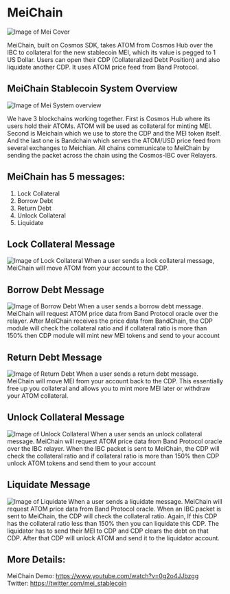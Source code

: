 # MeiChain

![Image of Mei Cover](https://github.com/tharamalai/meichain/blob/mei-master/image/mei_cover.png)

MeiChain, built on Cosmos SDK, takes ATOM from Cosmos Hub over the IBC to collateral for the new stablecoin MEI, which its value is pegged to 1 US Dollar. Users can open their CDP (Collateralized Debt Position) and also liquidate another CDP. It uses ATOM price feed from Band Protocol.

## MeiChain Stablecoin System Overview
![Image of Mei System overview](https://github.com/tharamalai/meichain/blob/mei-master/image/mei_overview.png)

We have 3 blockchains working together. First is Cosmos Hub where its users hold their ATOMs. ATOM will be used as collateral for minting MEI. Second is Meichain which we use to store the CDP and the MEI token itself. And the last one is Bandchain which serves the ATOM/USD price feed from several exchanges to Meichian. All chains communicate to MeiChain by sending the packet across the chain using the Cosmos-IBC over  Relayers.

## MeiChain has 5 messages:
1. Lock Collateral
2. Borrow Debt
3. Return Debt
4. Unlock Collateral
5. Liquidate

## Lock Collateral Message
![Image of Lock Collateral](https://github.com/tharamalai/meichain/blob/mei-master/image/lock_collateral.png)
When a user sends a lock collateral message, MeiChain will move ATOM from your account to the CDP.

## Borrow Debt Message
![Image of Borrow Debt](https://github.com/tharamalai/meichain/blob/mei-master/image/borrow_debt.png)
When a user sends a borrow debt message. MeiChain will request ATOM price data from Band Protocol oracle over the relayer. After MeiChain receives the price data from BandChain, the CDP module will check the collateral ratio and if collateral ratio is more than 150% then CDP module will mint new MEI tokens and send to your account

## Return Debt Message
![Image of Return Debt](https://github.com/tharamalai/meichain/blob/mei-master/image/return_debt.png)
When a user sends a return debt message. MeiChain will move MEI from your account back to the CDP. This essentially free up you collateral and allows you to mint more MEI later or withdraw your ATOM collateral.

## Unlock Collateral Message
![Image of Unlock Collateral](https://github.com/tharamalai/meichain/blob/mei-master/image/unlock_collateral.png)
When a user sends an unlock collateral message. MeiChain will request ATOM price data from Band Protocol oracle over the IBC relayer. When the IBC packet is sent to MeiChain, the CDP will check the collateral ratio and if collateral ratio is more than 150% then CDP unlock ATOM tokens and send them to your account

## Liquidate Message
![Image of Liquidate](https://github.com/tharamalai/meichain/blob/mei-master/image/liquidate.png)
When a user sends a liquidate message. MeiChain will request ATOM price data from Band Protocol oracle. When an IBC packet is sent to MeiChain, the CDP will check the collateral ratio. Again, If this CDP has the collateral ratio less than 150% then you can liquidate this CDP. The liquidator has to send their MEI to CDP and CDP clears the debt on that CDP. After that CDP will unlock ATOM and send it to the liquidator account.

## More Details:
MeiChain Demo: https://www.youtube.com/watch?v=0g2o4JJbzgg<br/>
Twitter: https://twitter.com/mei_stablecoin
